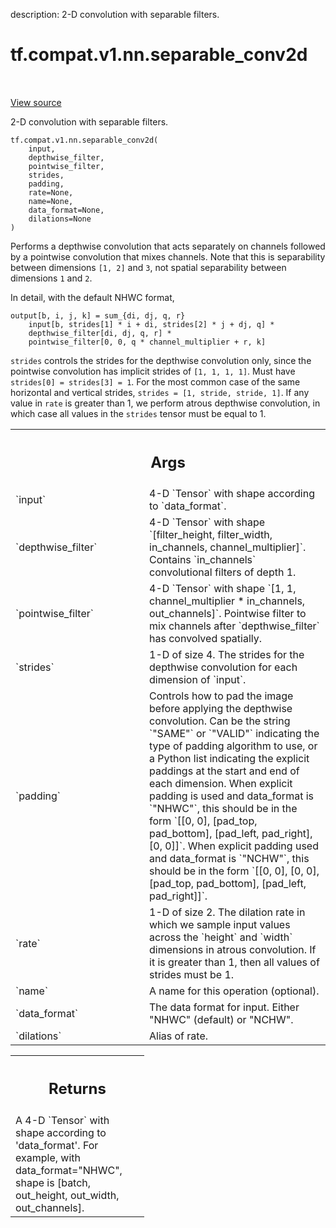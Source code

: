 description: 2-D convolution with separable filters.

<div itemscope itemtype="http://developers.google.com/ReferenceObject">
<meta itemprop="name" content="tf.compat.v1.nn.separable_conv2d" />
<meta itemprop="path" content="Stable" />
</div>

# tf.compat.v1.nn.separable_conv2d

<!-- Insert buttons and diff -->

<table class="tfo-notebook-buttons tfo-api nocontent" align="left">

</table>

<a target="_blank" class="external" href="/code/stable/tensorflow/python/ops/nn_impl.py">View source</a>



2-D convolution with separable filters.

<pre class="devsite-click-to-copy prettyprint lang-py tfo-signature-link">
<code>tf.compat.v1.nn.separable_conv2d(
    input,
    depthwise_filter,
    pointwise_filter,
    strides,
    padding,
    rate=None,
    name=None,
    data_format=None,
    dilations=None
)
</code></pre>



<!-- Placeholder for "Used in" -->

Performs a depthwise convolution that acts separately on channels followed by
a pointwise convolution that mixes channels.  Note that this is separability
between dimensions `[1, 2]` and `3`, not spatial separability between
dimensions `1` and `2`.

In detail, with the default NHWC format,

    output[b, i, j, k] = sum_{di, dj, q, r}
        input[b, strides[1] * i + di, strides[2] * j + dj, q] *
        depthwise_filter[di, dj, q, r] *
        pointwise_filter[0, 0, q * channel_multiplier + r, k]

`strides` controls the strides for the depthwise convolution only, since
the pointwise convolution has implicit strides of `[1, 1, 1, 1]`.  Must have
`strides[0] = strides[3] = 1`.  For the most common case of the same
horizontal and vertical strides, `strides = [1, stride, stride, 1]`.
If any value in `rate` is greater than 1, we perform atrous depthwise
convolution, in which case all values in the `strides` tensor must be equal
to 1.

<!-- Tabular view -->
 <table class="responsive fixed orange">
<colgroup><col width="214px"><col></colgroup>
<tr><th colspan="2"><h2 class="add-link">Args</h2></th></tr>

<tr>
<td>
`input`
</td>
<td>
4-D `Tensor` with shape according to `data_format`.
</td>
</tr><tr>
<td>
`depthwise_filter`
</td>
<td>
4-D `Tensor` with shape
`[filter_height, filter_width, in_channels, channel_multiplier]`.
Contains `in_channels` convolutional filters of depth 1.
</td>
</tr><tr>
<td>
`pointwise_filter`
</td>
<td>
4-D `Tensor` with shape
`[1, 1, channel_multiplier * in_channels, out_channels]`.  Pointwise
filter to mix channels after `depthwise_filter` has convolved spatially.
</td>
</tr><tr>
<td>
`strides`
</td>
<td>
1-D of size 4.  The strides for the depthwise convolution for
each dimension of `input`.
</td>
</tr><tr>
<td>
`padding`
</td>
<td>
Controls how to pad the image before applying the depthwise
convolution. Can be the string `"SAME"` or `"VALID"` indicating the type
of padding algorithm to use, or a Python list indicating the explicit
paddings at the start and end of each dimension. When explicit padding is
used and data_format is `"NHWC"`, this should be in the form `[[0, 0],
[pad_top, pad_bottom], [pad_left, pad_right], [0, 0]]`. When explicit
padding used and data_format is `"NCHW"`, this should be in the form
`[[0, 0], [0, 0], [pad_top, pad_bottom], [pad_left, pad_right]]`.
</td>
</tr><tr>
<td>
`rate`
</td>
<td>
1-D of size 2. The dilation rate in which we sample input values
across the `height` and `width` dimensions in atrous convolution. If it is
greater than 1, then all values of strides must be 1.
</td>
</tr><tr>
<td>
`name`
</td>
<td>
A name for this operation (optional).
</td>
</tr><tr>
<td>
`data_format`
</td>
<td>
The data format for input. Either "NHWC" (default) or "NCHW".
</td>
</tr><tr>
<td>
`dilations`
</td>
<td>
Alias of rate.
</td>
</tr>
</table>



<!-- Tabular view -->
 <table class="responsive fixed orange">
<colgroup><col width="214px"><col></colgroup>
<tr><th colspan="2"><h2 class="add-link">Returns</h2></th></tr>
<tr class="alt">
<td colspan="2">
A 4-D `Tensor` with shape according to 'data_format'. For
example, with data_format="NHWC", shape is [batch, out_height,
out_width, out_channels].
</td>
</tr>

</table>

